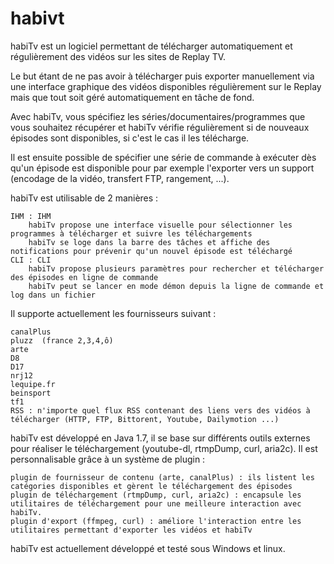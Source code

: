 # habivt

habiTv est un logiciel permettant de télécharger automatiquement et régulièrement des vidéos sur les sites de Replay TV.

Le but étant de ne pas avoir à télécharger puis exporter manuellement via une interface graphique des vidéos disponibles régulièrement sur le Replay mais que tout soit géré automatiquement en tâche de fond. 


Avec habiTv, vous spécifiez les séries/documentaires/programmes que vous souhaitez récupérer et habiTv vérifie régulièrement si de nouveaux épisodes sont disponibles, si c'est le cas il les télécharge.

Il est ensuite possible de spécifier une série de commande à exécuter dès qu'un épisode est disponible pour par exemple l'exporter vers un support (encodage de la vidéo, transfert FTP, rangement, ...).

 

habiTv est utilisable de 2 manières : 

    IHM : IHM
        habiTv propose une interface visuelle pour sélectionner les programmes à télécharger et suivre les téléchargements
        habiTv se loge dans la barre des tâches et affiche des notifications pour prévenir qu'un nouvel épisode est téléchargé
    CLI : CLI
        habiTv propose plusieurs paramètres pour rechercher et télécharger des épisodes en ligne de commande
        habiTv peut se lancer en mode démon depuis la ligne de commande et log dans un fichier

 

Il supporte actuellement les fournisseurs suivant : 

    canalPlus
    pluzz  (france 2,3,4,ô)
    arte
    D8
    D17
    nrj12
    lequipe.fr
    beinsport
    tf1
    RSS : n'importe quel flux RSS contenant des liens vers des vidéos à télécharger (HTTP, FTP, Bittorent, Youtube, Dailymotion ...)

habiTv est développé en Java 1.7, il se base sur différents outils externes pour réaliser le téléchargement (youtube-dl, rtmpDump, curl, aria2c). Il est personnalisable grâce à un système de plugin : 

    plugin de fournisseur de contenu (arte, canalPlus) : ils listent les catégories disponibles et gèrent le téléchargement des épisodes
    plugin de téléchargement (rtmpDump, curl, aria2c) : encapsule les utilitaires de téléchargement pour une meilleure interaction avec habiTv.
    plugin d'export (ffmpeg, curl) : améliore l'interaction entre les utilitaires permettant d'exporter les vidéos et habiTv

 

habiTv est actuellement développé et testé sous Windows et linux.
